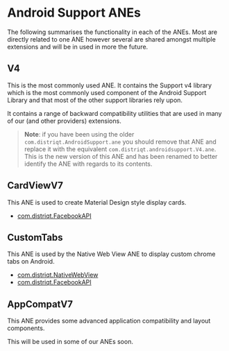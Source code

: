 
# Android Support ANEs

The following summarises the functionality in each of the ANEs. 
Most are directly related to one ANE however several are shared amongst multiple extensions 
and will be in used in more the future.


## V4

This is the most commonly used ANE. It contains the Support v4 library which is the most 
commonly used component of the Android Support Library and that most of the other support 
libraries rely upon.

It contains a range of backward compatibility utilities that are used in many of our 
(and other providers) extensions. 

>
> **Note**: if you have been using the older `com.distriqt.AndroidSupport.ane` you should remove that
> ANE and replace it with the equivalent `com.distriqt.androidsupport.V4.ane`. This is the new 
> version of this ANE and has been renamed to better identify the ANE with regards to its contents.
>



## CardViewV7

This ANE is used to create Material Design style display cards. 

- [com.distriqt.FacebookAPI](https://airnativeextensions.com/extension/com.distriqt.FacebookAPI)



## CustomTabs

This ANE is used by the Native Web View ANE to display custom chrome tabs on Android.

- [com.distriqt.NativeWebView](https://airnativeextensions.com/extension/com.distriqt.NativeWebView)
- [com.distriqt.FacebookAPI](https://airnativeextensions.com/extension/com.distriqt.FacebookAPI)



## AppCompatV7

This ANE provides some advanced application compatibility and layout components. 

This will be used in some of our ANEs soon.
